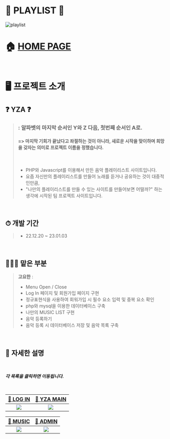 # 🎵 PLAYLIST 🎵
![playlist](https://user-images.githubusercontent.com/119985173/236849400-812dcde6-84dc-4595-bbb5-941fdce8c477.PNG)
<br/>
 
# 🏠 [HOME PAGE](http://hanyoko.dothome.co.kr/playlist)
<br/>
 
# 🖥️ 프로젝트 소개
## ❓ YZA ❓
> ### : 알파벳의 마지막 순서인 Y와 Z 다음, 첫번째 순서인 A로.<br/>
> #### => 마지막 기회가 끝났다고 좌절하는 것이 아니라, 새로운 시작을 맞이하며 희망을 갖자는 의미로 프로젝트 이름을 정했습니다.
> <br/>
> 
> - PHP와 Javascript를 이용해서 만든 음악 플레이리스트 사이트입니다.
> - 요즘 자신만의 플레이리스트를 만들어 노래를 듣거나 공유하는 것이 대중적인만큼,
> - "나만의 플레이리스트를 만들 수 있는 사이트를 만들어보면 어떨까?" 하는 생각에 시작된 팀 프로젝트 사이트입니다.
<br/>
 
## ⏱ 개발 기간
> - 22.12.20 ~ 23.01.03
<br/>
 
## 👨‍👧‍👧 맡은 부분
> **고요한** :
> - Menu Open / Close
> - Log In 페이지 및 회원가입 페이지 구현
> - 정규표현식을 사용하여 회워가입 시 필수 요소 입력 및 중복 요소 확인
> - php와 mysql을 이용한 데이터베이스 구축
> - 나만의 MUSIC LIST 구현
> -  음악 등록하기
> - 음악 등록 시 데이터베이스 저장 및 음악 목록 구축
<br/>
 
## 📝 자세한 설명
<br/>

_**각 목록을 클릭하면 이동됩니다.**_

<br/>

|[🔗 LOG IN](https://github.com/hanyoko/PLAYLIST/wiki/Log-In)|[🔗 YZA MAIN](https://github.com/hanyoko/PLAYLIST/wiki/YZA-MAIN)|
|:--:|:--:|
|<img src='https://user-images.githubusercontent.com/119985173/236879075-e0ced4c0-3cbf-496b-93c4-9731f3674580.PNG'>|<img src='https://user-images.githubusercontent.com/119985173/236879070-3e0cf877-e03d-4859-bf89-8b21c92fb97f.PNG'>|

|[🔗 MUSIC](https://github.com/hanyoko/PLAYLIST/wiki/MUSIC)|[🔗 ADMIN](https://github.com/hanyoko/PLAYLIST/wiki/ADMIN)|
|:--:|:--:|
|<img src='https://user-images.githubusercontent.com/119985173/236879101-2d6647ff-7a5d-4036-81c5-123a62964032.PNG'>|<img src='https://user-images.githubusercontent.com/119985173/236879065-077d775a-9697-46f2-b9a1-287fd46b307e.PNG'>|
